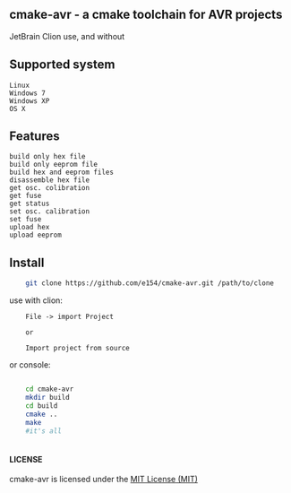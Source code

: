 cmake-avr - a cmake toolchain for AVR projects
----------------------------------------------

JetBrain Clion use, and without

## Supported system

    Linux
    Windows 7
    Windows XP
    OS X

## Features

    build only hex file
    build only eeprom file
    build hex and eeprom files
    disassemble hex file
    get osc. colibration
    get fuse
    get status
    set osc. calibration
    set fuse
    upload hex
    upload eeprom
    
## Install

```bash
    git clone https://github.com/e154/cmake-avr.git /path/to/clone   
```

use with clion:

```
    File -> import Project
    
    or
    
    Import project from source
```

or console:
```bash

    cd cmake-avr
    mkdir build
    cd build
    cmake ..
    make
    #it's all
    
```

#### LICENSE

cmake-avr is licensed under the [MIT License (MIT)](https://github.com/e154/cmake-avr/blob/dev/LICENSE)
